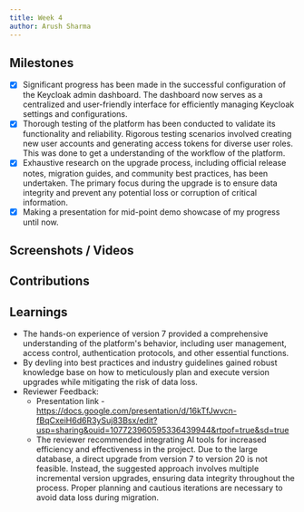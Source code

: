 ```yaml
---
title: Week 4
author: Arush Sharma
---
```


## Milestones
- [x] Significant progress has been made in the successful configuration of the Keycloak admin dashboard. The dashboard now serves as a centralized and user-friendly interface for efficiently managing Keycloak settings and configurations.
- [x] Thorough testing of the platform has been conducted to validate its functionality and reliability. Rigorous testing scenarios involved creating new user accounts and generating access tokens for diverse user roles. This was done to get a understanding of the workflow of the platform.
- [x] Exhaustive research on the upgrade process, including official release notes, migration guides, and community best practices, has been undertaken. The primary focus during the upgrade is to ensure data integrity and prevent any potential loss or corruption of critical information.
- [x] Making a presentation for mid-point demo showcase of my progress until now.

## Screenshots / Videos 

## Contributions

## Learnings
- The hands-on experience of version 7 provided a comprehensive understanding of the platform's behavior, including user management, access control, authentication protocols, and other essential functions.
- By devling into best practices and industry guidelines gained robust knowledge base on how to meticulously plan and execute version upgrades while mitigating the risk of data loss.
- Reviewer Feedback:
    - Presentation link - https://docs.google.com/presentation/d/16kTfJwvcn-fBqCxeiH6d6R3ySuj83Bsx/edit?usp=sharing&ouid=107723960595336439944&rtpof=true&sd=true
    - The reviewer recommended integrating AI tools for increased efficiency and effectiveness in the project. Due to the large database, a direct upgrade from version 7 to version 20 is not feasible. Instead, the suggested approach involves multiple incremental version upgrades, ensuring data integrity throughout the process. Proper planning and cautious iterations are necessary to avoid data loss during migration.
